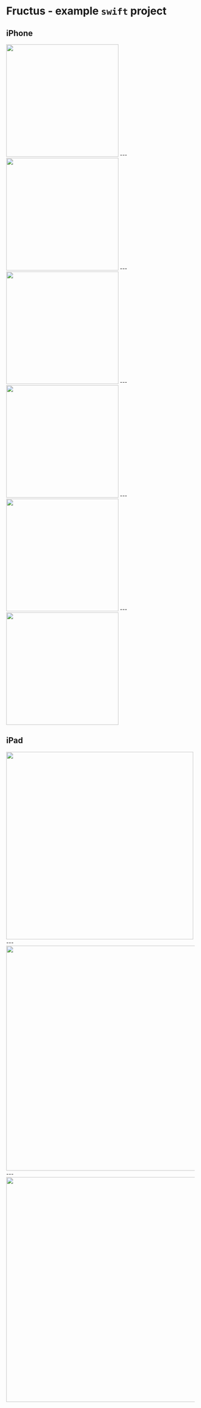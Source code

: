 # Fructus - example `swift` project

## iPhone
<img src="readme-images/iPhone-13-home.png" width="300">
---
<img src="readme-images/iPhone-13-list-view.png" width="300">
---
<img src="readme-images/iPhone-13-detail-1(with-header-image).png" width="300">
---
<img src="readme-images/iPhone-13-detail-2(with-disclosure-group).png" width="300">
---
<img src="readme-images/iPhone-13-detail-3(with-link).png" width="300">
---
<img src="readme-images/iPhone-13-settings-view.png" width="300">

## iPad
<img src="readme-images/iPad-Pro-11-home.png" width="500">
---
<img src="readme-images/iPad-Pro-11-list-view.png" width="600">
---
<img src="readme-images/iPad-Pro-11-settings-view.png" width="600">
